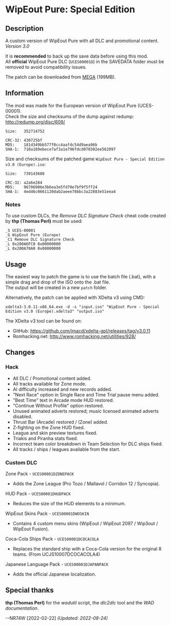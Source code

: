 # WipEout Pure: Special Edition

## Description

A custom version of WipEout Pure with all DLC and promotional content. *Version 3.0*

It is **recommended** to back up the save data before using this mod.  
All **official** WipEout Pure DLC (`UCES00001D`) in the SAVEDATA folder must be removed to avoid compatibility issues.

The patch can be downloaded from [MEGA](https://mega.nz/folder/pd4WmL6Y#iIBs0iR0Jws6jRpjH-F08w) (199MB).

## Information

The mod was made for the European version of WipEout Pure (UCES-00001).  
Check the size and checksums of the dump against redump: http://redump.org/disc/609/

```
Size:   352714752

CRC-32: 430725bf
MD5:    181d349bb577f0cc4aafdc54d9aea96b
SHA-1:  710a189ebece7af3a1e796fdcd070302ee562097
```

Size and checksums of the patched game `WipEout Pure - Special Edition v3.0 (Europe).iso`:

```
Size:   739143680

CRC-32: a2a6e284
MD5:    96706906e3b6ea3e5fd70e7bf9f5ff24
SHA-1:  4ed46c0661120dab2aeee78bbc3a22883e51eea4
```

### Notes
To use custom DLCs, the *Remove DLC Signature Check* cheat code created by **thp (Thomas Perl)** must be used:

```
_S UCES-00001
_G WipEout Pure (Europe)
_C1 Remove DLC Signature Check
_L 0x200A6FC0 0x00000000
_L 0x200A70A0 0x00000000
```

## Usage

The easiest way to patch the game is to use the batch file (.bat), with a simple drag and drop of the ISO onto the .bat file.  
The output will be created in a new `patch` folder.

Alternatively, the patch can be applied with XDelta v3 using CMD:
```
xdelta3-3.0.11-x86_64.exe -d -s "input.iso" "WipEout Pure - Special Edition v3.0 (Europe).xdelta3" "output.iso"
```

The XDelta v3 tool can be found on:
- GitHub: https://github.com/jmacd/xdelta-gpl/releases/tag/v3.0.11
- Romhacking.net: http://www.romhacking.net/utilities/928/

## Changes

### Hack
- All DLC / Promotional content added.
- All tracks available for Zone mode.
- AI difficulty increased and new records added.
- "Next Race" option in Single Race and Time Trial pause menu added.
- "Best Time" text in Arcade mode HUD restored.
- "Continue Without Profile" option restored.
- Unused animated adverts restored; music licensed animated adverts disabled.
- Thrust Bar (Arcade) restored / (Zone) added.
- Z-fighting on the Zone HUD fixed.
- League and skin preview textures fixed.
- Triakis and Piranha stats fixed.
- Incorrect team color breakdown in Team Selection for DLC ships fixed.
- All tracks / ships / leagues available from the start.

### Custom DLC
Zone Pack - `UCES00001DZONEPACK`
- Adds the Zone League (Pro Tozo / Mallavol / Corridon 12 / Syncopia).

HUD Pack - `UCES00001DHUDPACK`
- Reduces the size of the HUD elements to a minimum.

WipEout Skins Pack - `UCES00001DWOSKIN`
- Contains 4 custom menu skins (WipEout / WipEout 2097 / Wip3out / WipEout Fusion).

Coca-Cola Ships Pack - `UCES00001DCOCACOLA`
- Replaces the standard ship with a Coca-Cola version for the original 8 teams. (From UCJS10007DCOCACOLA4)

Japanese Language Pack - `UCES00001DJAPANPACK`
- Adds the official Japanese localization.

## Special thanks

**thp (Thomas Perl)** for the *wadutil* script, the *dlc2dlc* tool and the *WAD documentation*.

--NR74W [2022-02-22] *(Updated: 2022-08-24)*
